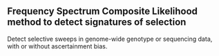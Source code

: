 ## Frequency Spectrum Composite Likelihood method to detect signatures of selection

Detect selective sweeps in genome-wide genotype or sequencing data, with or without ascertainment bias. 

